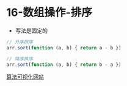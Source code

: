 # 16-数组操作-排序

- 写法是固定的

```javascript
// 升序排序
arr.sort(function (a, b) { return a - b })

// 降序排序
arr.sort(function (a, b) { return b - a })
```

[算法可视化网站](https://visualgo.net/zh/sorting)